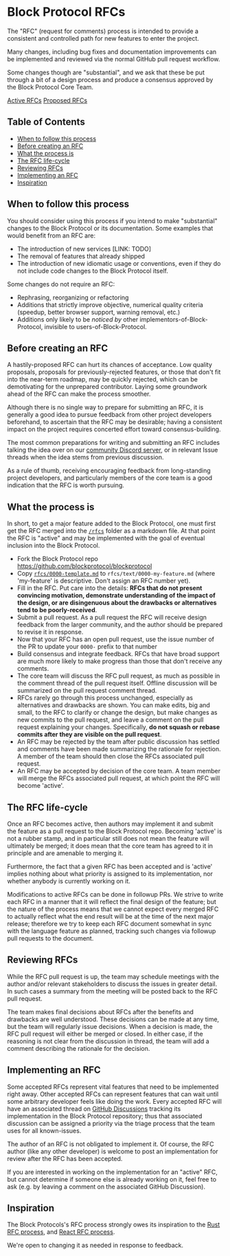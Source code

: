 # Block Protocol RFCs

The "RFC" (request for comments) process is intended to provide a consistent and controlled path for new features to enter the project.

Many changes, including bug fixes and documentation improvements can be implemented and reviewed via the normal GitHub pull request workflow.

Some changes though are "substantial", and we ask that these be put through a bit of a design process and produce a consensus approved by the Block Protocol Core Team.

[Active RFCs](https://github.com/blockprotocol/blockprotocol/discussions/categories/rfc)
[Proposed RFCs](https://github.com/blockprotocol/blockprotocol/pulls?q=is%3Aopen+is%3Apr+label%3A%22category%3A+rfc%22)

## Table of Contents

- [When to follow this process]
- [Before creating an RFC]
- [What the process is]
- [The RFC life-cycle]
- [Reviewing RFCs]
- [Implementing an RFC]
- [Inspiration]

## When to follow this process

[When to follow this process]: #when-to-follow-this-process

You should consider using this process if you intend to make "substantial" changes to the Block Protocol or its documentation. Some examples that would benefit from an RFC are:

- The introduction of new services [LINK: TODO]
- The removal of features that already shipped
- The introduction of new idiomatic usage or conventions, even if they do not include code changes to the Block Protocol itself.

Some changes do not require an RFC:

- Rephrasing, reorganizing or refactoring
- Additions that strictly improve objective, numerical quality criteria (speedup, better browser support, warning removal, etc.)
- Additions only likely to be _noticed by_ other implementors-of-Block-Protocol, invisible to users-of-Block-Protocol.

## Before creating an RFC

[Before creating an RFC]: #before-creating-an-rfc

A hastily-proposed RFC can hurt its chances of acceptance. Low quality proposals, proposals for previously-rejected features, or those that don't fit into the near-term roadmap, may be quickly rejected, which can be demotivating for the unprepared contributor. Laying some groundwork ahead of the RFC can make the process smoother. 

Although there is no single way to prepare for submitting an RFC, it is generally a good idea to pursue feedback from other project developers beforehand, to ascertain that the RFC may be desirable; having a consistent impact on the project requires concerted effort toward consensus-building. 

The most common preparations for writing and submitting an RFC includes talking the idea over on our [community Discord server], or in relevant Issue threads when the idea stems from previous discussion.

As a rule of thumb, receiving encouraging feedback from long-standing project developers, and particularly members of the core team is a good indication that the RFC is worth pursuing.

## What the process is

[What the process is]: #what-the-process-is

In short, to get a major feature added to the Block Protocol, one must first get the RFC merged into the [`/rfcs`](../rfcs) folder as a markdown file. At that point the RFC is "active" and may be implemented with the goal of eventual inclusion into the Block Protocol.

- Fork the Block Protocol repo https://github.com/blockprotocol/blockprotocol
- Copy [`rfcs/0000-template.md`](0000-template.md) to `rfcs/text/0000-my-feature.md` (where
'my-feature' is descriptive. Don't assign an RFC number yet).
- Fill in the RFC. Put care into the details: **RFCs that do not present convincing motivation, demonstrate understanding of the impact of the design, or are disingenuous about the drawbacks or alternatives tend to be poorly-received**.
- Submit a pull request. As a pull request the RFC will receive design feedback from the larger community, and the author should be prepared to revise it in response.
- Now that your RFC has an open pull request, use the issue number of the PR to update your `0000-` prefix to that number
- Build consensus and integrate feedback. RFCs that have broad support are much more likely to make progress than those that don't receive any comments.
- The core team will discuss the RFC pull request, as much as possible in the comment thread of the pull request itself. Offline discussion will be summarized on the pull request comment thread.
- RFCs rarely go through this process unchanged, especially as alternatives and drawbacks are shown. You can make edits, big and small, to the RFC to clarify or change the design, but make changes as new commits to the pull request, and leave a comment on the pull request explaining your changes. Specifically, **do not squash or rebase commits after they are visible on the pull request**.
- An RFC may be rejected by the team after public discussion has settled and comments have been made summarizing the rationale for rejection. A member of the team should then close the RFCs associated pull request.
- An RFC may be accepted by decision of the core team. A team member will merge the RFCs associated pull request, at which point the RFC will become 'active'.

## The RFC life-cycle

[The RFC life-cycle]: #the-rfc-life-cycle

Once an RFC becomes active, then authors may implement it and submit the feature as a pull request to the Block Protocol repo. Becoming 'active' is not a rubber stamp, and in particular still does not mean the feature will ultimately be merged; it does mean that the core team has agreed to it in principle and are amenable to merging it.

Furthermore, the fact that a given RFC has been accepted and is 'active' implies nothing about what priority is assigned to its implementation, nor whether anybody is currently working on it.

Modifications to active RFCs can be done in followup PRs. We strive to write each RFC in a manner that it will reflect the final design of the feature; but the nature of the process means that we cannot expect every merged RFC to actually reflect what the end result will be at the time of the next major release; therefore we try to keep each RFC document somewhat in sync with the language feature as planned, tracking such changes via followup pull requests to the document.

## Reviewing RFCs

[Reviewing RFCs]: #reviewing-rfcs

While the RFC pull request is up, the team may schedule meetings with the author and/or relevant stakeholders to discuss the issues in greater detail. In such cases a summary from the meeting will be posted back to the RFC pull request.

The team makes final decisions about RFCs after the benefits and drawbacks are well understood. These decisions can be made at any time, but the team will regularly issue decisions. When a decision is made, the RFC pull request will either be merged or closed. In either case, if the reasoning is not clear from the discussion in thread, the team will add a comment describing the rationale for the decision.

## Implementing an RFC

[Implementing an RFC]: #implementing-an-rfc

Some accepted RFCs represent vital features that need to be implemented right away. Other accepted RFCs can represent features that can wait until some arbitrary developer feels like doing the work. Every accepted RFC will have an associated thread on [GitHub Discussions](https://github.com/blockprotocol/blockprotocol/discussions/categories/rfc) tracking its implementation in the Block Protocol repository; thus that associated discussion can be assigned a priority via the triage process that the team uses for all known-issues.

The author of an RFC is not obligated to implement it. Of course, the RFC author (like any other developer) is welcome to post an implementation for review after the RFC has been accepted.

If you are interested in working on the implementation for an "active" RFC, but cannot determine if someone else is already working on it, feel free to ask (e.g. by leaving a comment on the associated GitHub Discussion).

## Inspiration

[Inspiration]: #inspiration

The Block Protocols's RFC process strongly owes its inspiration to the [Rust RFC process], and [React RFC process].

[Rust RFC process]: https://github.com/rust-lang/rfcs
[React RFC process]: https://github.com/reactjs/rfcs

We're open to changing it as needed in response to feedback.

[community Discord server]: https://blockprotocol.org/discord
[developer discussion forum]: https://internals.rust-lang.org/
